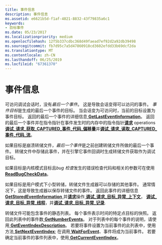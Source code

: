 ```yaml
---
title: 事件信息
description: 事件信息
ms.assetid: e6621b5d-f1af-4021-8832-43f79835a6c1
keywords:
- 目标事件
ms.date: 05/23/2017
ms.localizationpriority: medium
ms.openlocfilehash: 12f5b337cdbc368d49faead7ef92d2a92db39498
ms.sourcegitcommit: fb7d95c7a5d47860918cd3602efdd33b69dcf2da
ms.translationtype: MT
ms.contentlocale: zh-CN
ms.lasthandoff: 06/25/2019
ms.locfileid: "67361370"
---
```

# <a name="event-information"></a>事件信息


可访问调试会话时，没有*最后一个事件*。 这是导致会话变得可以访问的事件。 *事件目标*是生成的最后一个事件的目标。 当会话变为可访问时，当前的目标设置为事件目标。 返回的最后一个事件的详细信息[ **GetLastEventInformation**](https://docs.microsoft.com/windows-hardware/drivers/ddi/content/dbgeng/nf-dbgeng-idebugcontrol3-getlasteventinformation)。 返回的最后一个事件并在指令指针在事件发生时的内存中的指令指针[**请求**](https://docs.microsoft.com/windows-hardware/drivers/ddi/content/dbgeng/nf-dbgeng-idebugadvanced3-request) operations [**调试\_请求\_获取\_CAPTURED\_事件\_代码\_偏移量**](https://docs.microsoft.com/windows-hardware/drivers/debugger/debug-request-get-captured-event-code-offset)并[**调试\_请求\_读取\_CAPTURED\_事件\_代码\_流**](https://docs.microsoft.com/windows-hardware/drivers/debugger/debug-request-read-captured-event-code-stream)。

如果目标是崩溃转储文件，*最后一个事件*是之前创建转储文件所做的最后一个事件。 转储文件中存储此事件，并在引擎它事件回调时生成转储文件获取作为调试目标。

如果目标是内核模式目标且*bug 检查*发生的错误检查代码和相关的参数可在使用[ **ReadBugCheckData**](https://docs.microsoft.com/windows-hardware/drivers/ddi/content/dbgeng/nf-dbgeng-idebugcontrol3-readbugcheckdata)。

如果目标是用户模式下小型转储，转储文件生成器可以存储的其他事件。 通常情况下，这是导致生成器以保存转储文件的事件。 返回此事件的详细信息[ **GetStoredEventInformation** ](https://docs.microsoft.com/windows-hardware/drivers/ddi/content/dbgeng/nf-dbgeng-idebugcontrol4-getstoredeventinformation)并[**请求**](https://docs.microsoft.com/windows-hardware/drivers/ddi/content/dbgeng/nf-dbgeng-idebugadvanced3-request)操作[ **调试\_请求\_目标\_异常\_上下文**](https://docs.microsoft.com/windows-hardware/drivers/debugger/debug-request-target-exception-context)， [**调试\_请求\_目标\_异常\_线程**](https://docs.microsoft.com/windows-hardware/drivers/debugger/debug-request-target-exception-thread)，并[**调试\_请求\_目标\_异常\_记录**](https://docs.microsoft.com/windows-hardware/drivers/debugger/debug-request-target-exception-record).

转储文件可能包含事件的静态列表。 每个事件表示时间的特定点目标的快照。 返回此列表中的事件数[ **GetNumberEvents**](https://docs.microsoft.com/windows-hardware/drivers/ddi/content/dbgeng/nf-dbgeng-idebugcontrol3-getnumberevents)。 对于列表中的每个事件的说明，请使用[ **GetEventIndexDescription**](https://docs.microsoft.com/windows-hardware/drivers/ddi/content/dbgeng/nf-dbgeng-idebugcontrol3-geteventindexdescription)。 若要将事件设置为当前事件的此列表中，使用方法[ **SetNextEventIndex**](https://docs.microsoft.com/windows-hardware/drivers/ddi/content/dbgeng/nf-dbgeng-idebugcontrol3-setnexteventindex); 在调用[ **WaitForEvent**](https://docs.microsoft.com/windows-hardware/drivers/ddi/content/dbgeng/nf-dbgeng-idebugcontrol3-waitforevent)、事件将成为当前事件。 若要确定当前事件的事件列表中，使用[ **GetCurrentEventIndex**](https://docs.microsoft.com/windows-hardware/drivers/ddi/content/dbgeng/nf-dbgeng-idebugcontrol3-getcurrenteventindex)。

 

 





